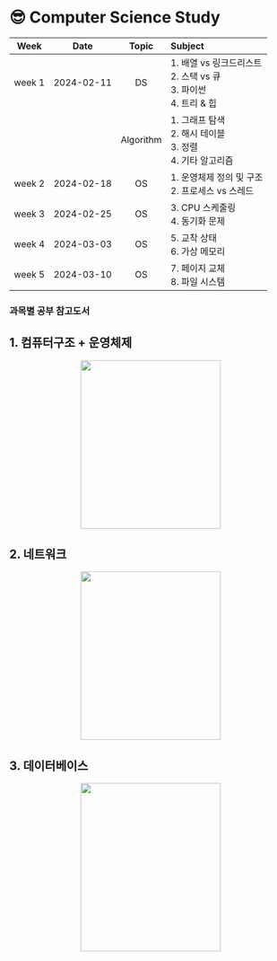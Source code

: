 # 😎 Computer Science Study

|Week|Date|Topic|Subject|
|:---:|:---:|:---:|:---|
|week 1|2024-02-11|DS|1. 배열 vs 링크드리스트 <br />2. 스택 vs 큐 <br />3. 파이썬 <br />4. 트리 & 힙 |
|||Algorithm|1. 그래프 탐색 <br />2. 해시 테이블 <br />3. 정렬 <br />4. 기타 알고리즘|
|week 2|2024-02-18|OS|1. 운영체제 정의 및 구조 <br />2. 프로세스 vs 스레드|
|week 3|2024-02-25|OS|3. CPU 스케줄링 <br />4. 동기화 문제 |
|week 4|2024-03-03|OS|5. 교착 상태 <br />6. 가상 메모리 |
|week 5|2024-03-10|OS|7. 페이지 교체 <br />8. 파일 시스템 |


### 과목별 공부 참고도서
## 1. 컴퓨터구조 + 운영체제
<p align="center">
  <img src="https://image.yes24.com/goods/111727289/XL" width="250" height="300">
</p>

## 2. 네트워크
<p align="center">
  <img src="https://image.yes24.com/goods/94512701/XL" width="250" height="300">
</p>

## 3. 데이터베이스
<p align="center">
  <img src="https://image.yes24.com/goods/106495023/XL" width="250" height="300">
</p>


